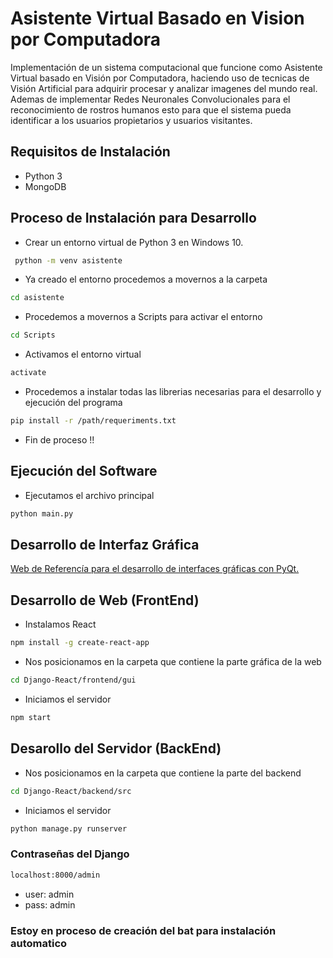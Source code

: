 # Asistente Virtual Basado en Vision por Computadora
Implementación de un sistema computacional que funcione como Asistente Virtual basado en Visión por Computadora, haciendo uso de tecnicas de Visión Artificial para adquirir procesar y analizar imagenes del mundo real. Ademas de implementar Redes Neuronales Convolucionales para el reconocimiento de rostros humanos esto para que el sistema pueda identificar a los usuarios propietarios y usuarios visitantes.


## Requisitos de Instalación
- Python 3
- MongoDB
## Proceso de Instalación para Desarrollo 
- Crear un entorno virtual de Python 3 en Windows 10.
```bash
 python -m venv asistente 
```
- Ya creado el entorno procedemos a movernos a la carpeta
```bash
cd asistente
```
- Procedemos a movernos a Scripts para activar el entorno
```bash
cd Scripts 
```
- Activamos el entorno virtual
```bash
activate 
```
- Procedemos a instalar todas las librerias necesarias para el desarrollo y ejecución del programa
```bash
pip install -r /path/requeriments.txt 
```
- Fin de proceso !!

## Ejecución del Software
- Ejecutamos el archivo principal 
```bash
python main.py
```
## Desarrollo de Interfaz Gráfica
[Web de Referencía para el desarrollo de interfaces gráficas con PyQt.](https://medium.com/@hektorprofe/primeros-pasos-en-pyqt-5-y-qt-designer-programas-gr%C3%A1ficos-con-python-6161fba46060)
## Desarrollo de Web (FrontEnd)
- Instalamos React
```bash
npm install -g create-react-app
```
- Nos posicionamos en la carpeta que contiene la parte gráfica de la web
```bash
cd Django-React/frontend/gui
```
- Iniciamos el servidor 
```bash
npm start
```
## Desarollo del Servidor (BackEnd)
- Nos posicionamos en la carpeta que contiene la parte del backend
```bash
cd Django-React/backend/src
```
- Iniciamos el servidor
```bash
python manage.py runserver
```
### Contraseñas del Django
```bash
localhost:8000/admin
```
- user: admin
- pass: admin

### Estoy en proceso de creación del bat para instalación automatico